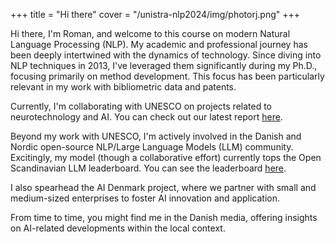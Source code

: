 +++
title = "Hi there"
cover = "/unistra-nlp2024/img/photorj.png"
+++


Hi there, I'm Roman, and welcome to this course on modern Natural Language Processing (NLP). My academic and professional journey has been deeply intertwined with the dynamics of technology. Since diving into NLP techniques in 2013, I've leveraged them significantly during my Ph.D., focusing primarily on method development. This focus has been particularly relevant in my work with bibliometric data and patents.

Currently, I'm collaborating with UNESCO on projects related to neurotechnology and AI. You can check out our latest report [here](https://unesdoc.unesco.org/ark:/48223/pf0000386137).

Beyond my work with UNESCO, I'm actively involved in the Danish and Nordic open-source NLP/Large Language Models (LLM) community. Excitingly, my model (though a collaborative effort) currently tops the Open Scandinavian LLM leaderboard. You can see the leaderboard [here](https://scandeval.com/mainland-scandinavian-nlg/).

I also spearhead the AI Denmark project, where we partner with small and medium-sized enterprises to foster AI innovation and application.

From time to time, you might find me in the Danish media, offering insights on AI-related developments within the local context.

